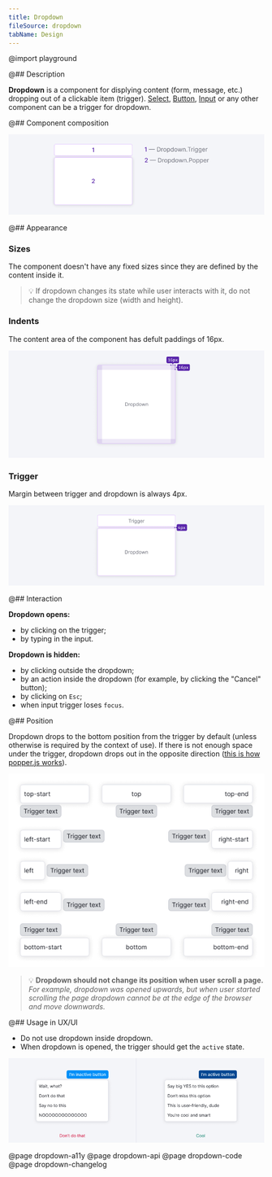 ```yaml
---
title: Dropdown
fileSource: dropdown
tabName: Design
---
```


@import playground

@## Description

**Dropdown** is a component for displying content (form, message, etc.) dropping out of a clickable item (trigger). [Select](/components/select/), [Button](/components/button/), [Input](/components/input/) or any other component can be a trigger for dropdown.

@## Component composition

![Dropdown component consists of Dropdown.Trigger and Dropdown.Popper](static/dropdown-scheme.png)

@## Appearance

### Sizes

The component doesn't have any fixed sizes since they are defined by the content inside it.

> 💡 If dropdown changes its state while user interacts with it, do not change the dropdown size (width and height).

### Indents

The content area of the component has defult paddings of 16px.

![Dropdown has default padding of 16px from each side](static/paddings.png)

### Trigger

Margin between trigger and dropdown is always 4px.

![Margin between trigger and dropdown is always 4px](static/trigger-dropdown-scheme.png)

@## Interaction

**Dropdown opens:**

- by clicking on the trigger;
- by typing in the input.

**Dropdown is hidden:**

- by clicking outside the dropdown;
- by an action inside the dropdown (for example, by clicking the "Cancel" button);
- by clicking on `Esc`;
- when input trigger loses `focus`.

@## Position

Dropdown drops to the bottom position from the trigger by default (unless otherwise is required by the context of use). If there is not enough space under the trigger, dropdown drops out in the opposite direction ([this is how popper.js works](https://popper.js.org/)).

![All possible positions for Dropdown component based on popper.js properties](static/dropdown-directions.png)

> 💡 **Dropdown should not change its position when user scroll a page.** _For example, dropdown was opened upwards, but when user started scrolling the page dropdown cannot be at the edge of the browser and move downwards._

@## Usage in UX/UI

- Do not use dropdown inside dropdown.
- When dropdown is opened, the trigger should get the `active` state.

![When dropdown is opened, the trigger should be in the `active` state ](static/dropdown-trigger-yes-no.png)

@page dropdown-a11y
@page dropdown-api
@page dropdown-code
@page dropdown-changelog
